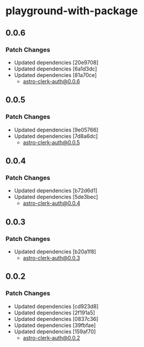 # playground-with-package

## 0.0.6

### Patch Changes

- Updated dependencies [20e9708]
- Updated dependencies [6a1d3dc]
- Updated dependencies [81a70ce]
  - astro-clerk-auth@0.0.6

## 0.0.5

### Patch Changes

- Updated dependencies [9e05766]
- Updated dependencies [7d8a6dc]
  - astro-clerk-auth@0.0.5

## 0.0.4

### Patch Changes

- Updated dependencies [b72d6d1]
- Updated dependencies [5de3bec]
  - astro-clerk-auth@0.0.4

## 0.0.3

### Patch Changes

- Updated dependencies [b20a1f8]
  - astro-clerk-auth@0.0.3

## 0.0.2

### Patch Changes

- Updated dependencies [cd923d8]
- Updated dependencies [2f191a5]
- Updated dependencies [0837c36]
- Updated dependencies [39fbfae]
- Updated dependencies [159af70]
  - astro-clerk-auth@0.0.2
